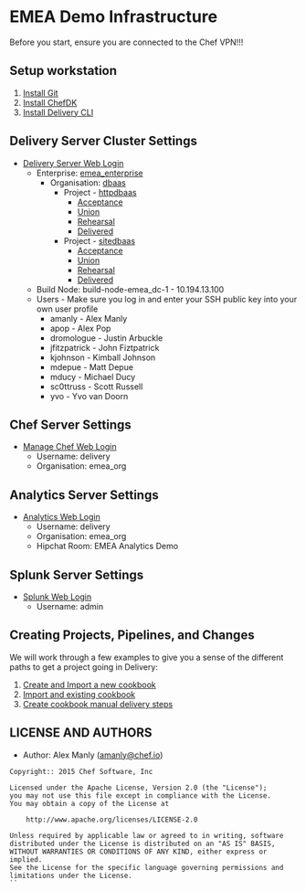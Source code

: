 # EMEA Demo Infrastructure

Before you start, ensure you are connected to the Chef VPN!!!

## Setup workstation

1. [Install Git](http://git-scm.com/book/en/v2/Getting-Started-Installing-Git)
2. [Install ChefDK](https://downloads.chef.io/chef-dk/)
3. [Install Delivery CLI](https://github.com/chef/delivery_self_guided_trial/blob/master/install_cli.md)

## Delivery Server Cluster Settings

* [Delivery Server Web Login](https://10.194.9.71)
  * Enterprise: [emea_enterprise](https://10.194.9.71/e/emea_enterprise/)
    * Organisation: [dbaas](https://10.194.9.71/e/emea_enterprise/#/organizations/dbaas)
      * Project - [httpdbaas](https://10.194.9.71/e/emea_enterprise/#/organizations/dbaas/projects/httpdbaas)
        * [Acceptance](http://10.194.13.23)
        * [Union](http://10.194.15.114)
        * [Rehearsal](http://10.194.9.160) 
        * [Delivered](http://10.194.8.220)
      * Project - [sitedbaas](https://10.194.9.71/e/emea_enterprise/#/organizations/dbaas/projects/sitedbaas)
        * [Acceptance](http://10.194.8.123) 
        * [Union](http://10.194.15.106)
        * [Rehearsal](http://10.194.11.252)
        * [Delivered](http://10.194.8.147)  
  * Build Node: build-node-emea_dc-1 - 10.194.13.100
  * Users - Make sure you log in and enter your SSH public key into your own user profile
    * amanly - Alex Manly
    * apop - Alex Pop
    * dromologue - Justin Arbuckle
    * jfitzpatrick - John Fiztpatrick
    * kjohnson - Kimball Johnson
    * mdepue - Matt Depue
    * mducy - Michael Ducy
    * sc0ttruss - Scott Russell
    * yvo - Yvo van Doorn

## Chef Server Settings

* [Manage Chef Web Login](https://10.194.15.21/login)
  * Username: delivery
  * Organisation: emea_org
  
## Analytics Server Settings

* [Analytics Web Login](https://10.194.14.170/#/)
  * Username: delivery
  * Organisation: emea_org
  * Hipchat Room: EMEA Analytics Demo
 
## Splunk Server Settings 

* [Splunk Web Login](http://10.194.15.203:8000/en-US/account/login?return_to=%2Fen-US%2F)
  * Username: admin

## Creating Projects, Pipelines, and Changes

We will work through a few examples to give you a sense of the
different paths to get a project going in Delivery:

1. [Create and Import a new cookbook](https://github.com/chef/delivery_self_guided_trial/blob/master/new_cookbook.md)
2. [Import and existing cookbook](https://github.com/chef/delivery_self_guided_trial/blob/master/import_cookbook.md)
3. [Create cookbook manual delivery steps](https://github.com/chef/delivery_self_guided_trial/blob/master/new_cookbook_manual.md)


## LICENSE AND AUTHORS
- Author: Alex Manly (<amanly@chef.io>)

```text
Copyright:: 2015 Chef Software, Inc

Licensed under the Apache License, Version 2.0 (the "License");
you may not use this file except in compliance with the License.
You may obtain a copy of the License at

    http://www.apache.org/licenses/LICENSE-2.0

Unless required by applicable law or agreed to in writing, software
distributed under the License is distributed on an "AS IS" BASIS,
WITHOUT WARRANTIES OR CONDITIONS OF ANY KIND, either express or implied.
See the License for the specific language governing permissions and
limitations under the License.
``
